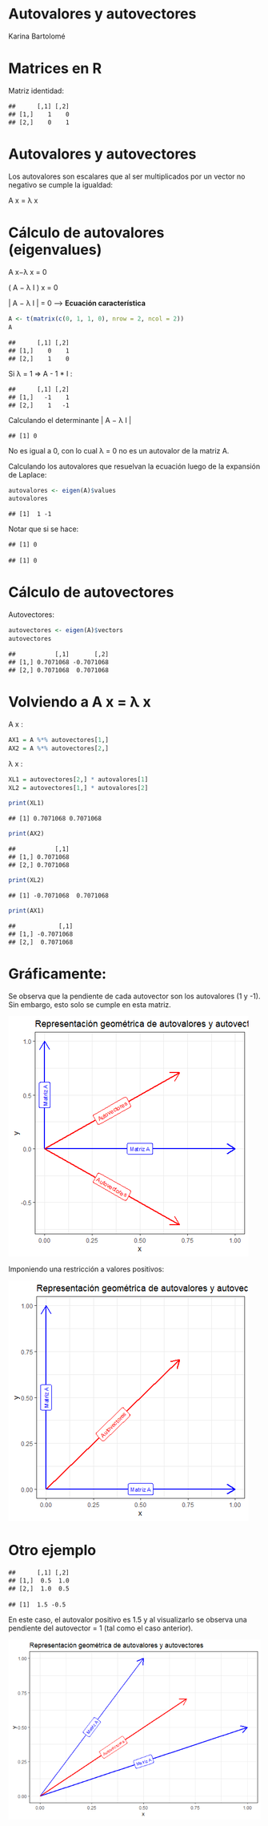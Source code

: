 Autovalores y autovectores
================
Karina Bartolomé

# Matrices en R

Matriz identidad:

    ##      [,1] [,2]
    ## [1,]    1    0
    ## [2,]    0    1

# Autovalores y autovectores

Los autovalores son escalares que al ser multiplicados por un vector no
negativo se cumple la igualdad:

A x = λ x

# Cálculo de autovalores (eigenvalues)

A x−λ x = 0

( A − λ I ) x = 0

\| A − λ I \| = 0 –\> **Ecuación característica**

``` r
A <- t(matrix(c(0, 1, 1, 0), nrow = 2, ncol = 2))
A
```

    ##      [,1] [,2]
    ## [1,]    0    1
    ## [2,]    1    0

Si λ = 1 =\> A - 1 \* I :

    ##      [,1] [,2]
    ## [1,]   -1    1
    ## [2,]    1   -1

Calculando el determinante \| A − λ I \|

    ## [1] 0

No es igual a 0, con lo cual λ = 0 no es un autovalor de la matriz A.

Calculando los autovalores que resuelvan la ecuación luego de la
expansión de Laplace:

``` r
autovalores <- eigen(A)$values
autovalores
```

    ## [1]  1 -1

Notar que si se hace:

    ## [1] 0

    ## [1] 0

# Cálculo de autovectores

Autovectores:

``` r
autovectores <- eigen(A)$vectors
autovectores
```

    ##           [,1]       [,2]
    ## [1,] 0.7071068 -0.7071068
    ## [2,] 0.7071068  0.7071068

# Volviendo a A x = λ x

A x :

``` r
AX1 = A %*% autovectores[1,]
AX2 = A %*% autovectores[2,]
```

λ x :

``` r
XL1 = autovectores[2,] * autovalores[1]
XL2 = autovectores[1,] * autovalores[2]
```

``` r
print(XL1)
```

    ## [1] 0.7071068 0.7071068

``` r
print(AX2)
```

    ##           [,1]
    ## [1,] 0.7071068
    ## [2,] 0.7071068

``` r
print(XL2)
```

    ## [1] -0.7071068  0.7071068

``` r
print(AX1)
```

    ##            [,1]
    ## [1,] -0.7071068
    ## [2,]  0.7071068

# Gráficamente:

Se observa que la pendiente de cada autovector son los autovalores (1 y
-1). Sin embargo, esto solo se cumple en esta matriz.

![](01_autovalores_autovectores_files/figure-gfm/unnamed-chunk-13-1.png)<!-- -->

Imponiendo una restricción a valores positivos:

![](01_autovalores_autovectores_files/figure-gfm/unnamed-chunk-14-1.png)<!-- -->

# Otro ejemplo

    ##      [,1] [,2]
    ## [1,]  0.5  1.0
    ## [2,]  1.0  0.5

    ## [1]  1.5 -0.5

En este caso, el autovalor positivo es 1.5 y al visualizarlo se observa
una pendiente del autovector = 1 (tal como el caso anterior).

![](01_autovalores_autovectores_files/figure-gfm/unnamed-chunk-16-1.png)<!-- -->
